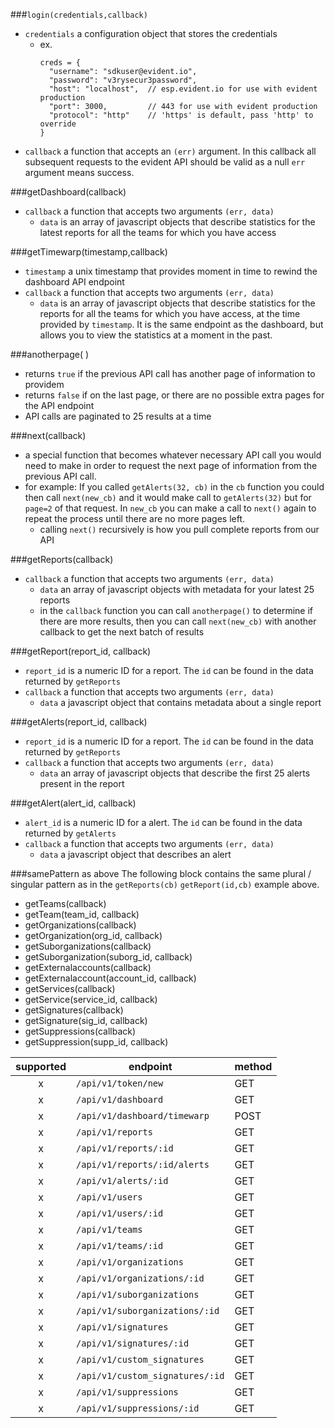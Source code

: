 ###`login(credentials,callback)`
* `credentials` a configuration object that stores the credentials
  * ex.
    ```
    creds = {
      "username": "sdkuser@evident.io",
      "password": "v3rysecur3password",
      "host": "localhost",  // esp.evident.io for use with evident production
      "port": 3000,         // 443 for use with evident production
      "protocol": "http"    // 'https' is default, pass 'http' to override
    }
    ```
* `callback` a function that accepts an `(err)` argument.  In this callback all subsequent requests to the evident API should be valid as a null `err` argument means success.

###getDashboard(callback)
* `callback` a function that accepts two arguments `(err, data)`
  * `data` is an array of javascript objects that describe statistics for the latest reports for all the teams for which you have access

###getTimewarp(timestamp,callback)
* `timestamp` a unix timestamp that provides moment in time to rewind the dashboard API endpoint
* `callback` a function that accepts two arguments `(err, data)`
  * `data` is an array of javascript objects that describe statistics for the reports for all the teams for which you have access, at the time provided by `timestamp`.  It is the same endpoint as the dashboard, but allows you to view the statistics at a moment in the past.

###anotherpage( )
* returns `true` if the previous API call has another page of information to providem
* returns `false` if on the last page, or there are no possible extra pages for the API endpoint
* API calls are paginated to 25 results at a time

###next(callback)
* a special function that becomes whatever necessary API call you would need to make in order to request the next page of information from the previous API call.
* for example:  If you called `getAlerts(32, cb)` in the `cb` function you could then call `next(new_cb)` and it would make call to `getAlerts(32)` but for `page=2` of that request.  In `new_cb` you can make a call to `next()` again to repeat the process until there are no more pages left.
  * calling `next()` recursively is how you pull complete reports from our API

###getReports(callback)
* `callback` a function that accepts two arguments `(err, data)`
  * `data` an array of javascript objects with metadata for your latest 25 reports
  * in the `callback` function you can call `anotherpage()` to determine if there are more results, then you can call `next(new_cb)` with another callback to get the next batch of results

###getReport(report_id, callback)
* `report_id` is a numeric ID for a report.  The `id` can be found in the data returned by `getReports`
* `callback` a function that accepts two arguments `(err, data)`  
  * `data` a javascript object that contains metadata about a single report


###getAlerts(report_id, callback)
* `report_id` is a numeric ID for a report.  The `id` can be found in the data returned by `getReports`  
* `callback` a function that accepts two arguments `(err, data)`  
  * `data` an array of javascript objects that describe the first 25 alerts present in the report

###getAlert(alert_id, callback)
* `alert_id` is a numeric ID for a alert.  The `id` can be found in the data returned by `getAlerts`  
* `callback` a function that accepts two arguments `(err, data)`  
  * `data` a javascript object that describes an alert

###samePattern as above
The following block contains the same plural / singular pattern as in the `getReports(cb)` `getReport(id,cb)` example above.
* getTeams(callback)
* getTeam(team_id, callback)
* getOrganizations(callback)
* getOrganization(org_id, callback)
* getSuborganizations(callback)
* getSuborganization(suborg_id, callback)
* getExternalaccounts(callback)
* getExternalaccount(account_id, callback)
* getServices(callback)
* getService(service_id, callback)
* getSignatures(callback)
* getSignature(sig_id, callback)
* getSuppressions(callback)
* getSuppression(supp_id, callback)


| supported | endpoint | method |
| :-------: | -------- | ------ |
| x | `/api/v1/token/new` | GET |
| x | `/api/v1/dashboard` | GET |
| x | `/api/v1/dashboard/timewarp` | POST |
| x | `/api/v1/reports` | GET |
| x | `/api/v1/reports/:id` | GET |
| x | `/api/v1/reports/:id/alerts` | GET |
| x | `/api/v1/alerts/:id` | GET |
| x | `/api/v1/users` | GET |
| x | `/api/v1/users/:id` | GET |
| x | `/api/v1/teams` | GET |
| x | `/api/v1/teams/:id` | GET |
| x | `/api/v1/organizations` | GET |
| x | `/api/v1/organizations/:id` | GET |
| x | `/api/v1/suborganizations` | GET |
| x | `/api/v1/suborganizations/:id` | GET |
| x | `/api/v1/signatures` | GET |
| x | `/api/v1/signatures/:id` | GET |
| x | `/api/v1/custom_signatures` | GET |
| x | `/api/v1/custom_signatures/:id` | GET |
| x | `/api/v1/suppressions` | GET |
| x | `/api/v1/suppressions/:id` | GET |
